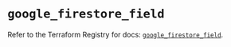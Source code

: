 # `google_firestore_field`

Refer to the Terraform Registry for docs: [`google_firestore_field`](https://registry.terraform.io/providers/hashicorp/google/6.48.0/docs/resources/firestore_field).
